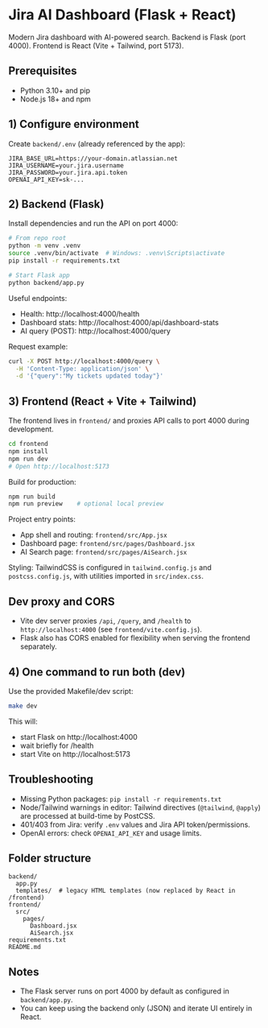 # Jira AI Dashboard (Flask + React)

Modern Jira dashboard with AI-powered search. Backend is Flask (port 4000). Frontend is React (Vite + Tailwind, port 5173).

## Prerequisites

- Python 3.10+ and pip
- Node.js 18+ and npm

## 1) Configure environment

Create `backend/.env` (already referenced by the app):

```
JIRA_BASE_URL=https://your-domain.atlassian.net
JIRA_USERNAME=your.jira.username
JIRA_PASSWORD=your.jira.api.token
OPENAI_API_KEY=sk-...
```

## 2) Backend (Flask)

Install dependencies and run the API on port 4000:

```bash
# From repo root
python -m venv .venv
source .venv/bin/activate  # Windows: .venv\Scripts\activate
pip install -r requirements.txt

# Start Flask app
python backend/app.py
```

Useful endpoints:
- Health: http://localhost:4000/health
- Dashboard stats: http://localhost:4000/api/dashboard-stats
- AI query (POST): http://localhost:4000/query

Request example:

```bash
curl -X POST http://localhost:4000/query \
  -H 'Content-Type: application/json' \
  -d '{"query":"My tickets updated today"}'
```

## 3) Frontend (React + Vite + Tailwind)

The frontend lives in `frontend/` and proxies API calls to port 4000 during development.

```bash
cd frontend
npm install
npm run dev
# Open http://localhost:5173
```

Build for production:

```bash
npm run build
npm run preview    # optional local preview
```

Project entry points:
- App shell and routing: `frontend/src/App.jsx`
- Dashboard page: `frontend/src/pages/Dashboard.jsx`
- AI Search page: `frontend/src/pages/AiSearch.jsx`

Styling: TailwindCSS is configured in `tailwind.config.js` and `postcss.config.js`, with utilities imported in `src/index.css`.

## Dev proxy and CORS

- Vite dev server proxies `/api`, `/query`, and `/health` to `http://localhost:4000` (see `frontend/vite.config.js`).
- Flask also has CORS enabled for flexibility when serving the frontend separately.

## 4) One command to run both (dev)

Use the provided Makefile/dev script:

```bash
make dev
```

This will:
- start Flask on http://localhost:4000
- wait briefly for /health
- start Vite on http://localhost:5173

## Troubleshooting

- Missing Python packages: `pip install -r requirements.txt`
- Node/Tailwind warnings in editor: Tailwind directives (`@tailwind`, `@apply`) are processed at build-time by PostCSS.
- 401/403 from Jira: verify `.env` values and Jira API token/permissions.
- OpenAI errors: check `OPENAI_API_KEY` and usage limits.

## Folder structure

```
backend/
  app.py
  templates/  # legacy HTML templates (now replaced by React in /frontend)
frontend/
  src/
    pages/
      Dashboard.jsx
      AiSearch.jsx
requirements.txt
README.md
```

## Notes

- The Flask server runs on port 4000 by default as configured in `backend/app.py`.
- You can keep using the backend only (JSON) and iterate UI entirely in React.
